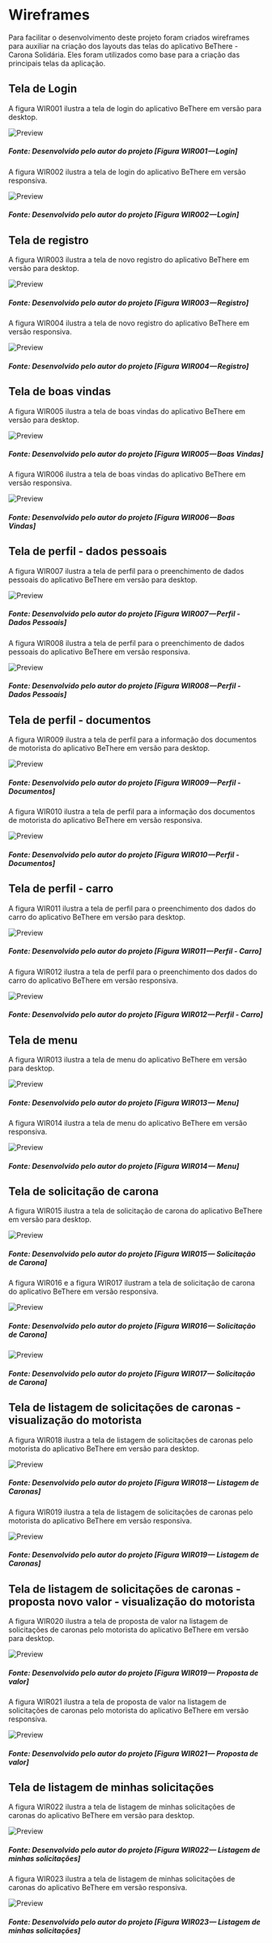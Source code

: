 # Wireframes
Para facilitar o desenvolvimento deste projeto foram criados wireframes para auxiliar na criação dos layouts das telas do aplicativo BeThere - Carona Solidária.
Eles foram utilizados como base para a criação das principais telas da aplicação.


## Tela de Login
A figura WIR001 ilustra a tela de login do aplicativo BeThere em versão para desktop.

![Preview](images/wireframes/login.png?raw=true "Wireframe da tela de Login - BeThere")
<h5>Fonte: Desenvolvido pelo autor do projeto [Figura WIR001 — Login]</h5>

A figura WIR002 ilustra a tela de login do aplicativo BeThere em versão responsiva.

![Preview](images/wireframes/m_login.png?raw=true "Wireframe da tela de Login - BeThere")
<h5>Fonte: Desenvolvido pelo autor do projeto [Figura WIR002 — Login]</h5>

## Tela de registro
A figura WIR003 ilustra a tela de novo registro do aplicativo BeThere em versão para desktop.

![Preview](images/wireframes/registrar.png?raw=true "Wireframe da tela de registro - BeThere")
<h5>Fonte: Desenvolvido pelo autor do projeto [Figura WIR003 — Registro]</h5>

A figura WIR004 ilustra a tela de novo registro do aplicativo BeThere em versão responsiva.

![Preview](images/wireframes/m_registrar.png?raw=true "Wireframe da tela de registro - BeThere")
<h5>Fonte: Desenvolvido pelo autor do projeto [Figura WIR004 — Registro]</h5>

## Tela de boas vindas
A figura WIR005 ilustra a tela de boas vindas do aplicativo BeThere em versão para desktop.

![Preview](images/wireframes/principal.png?raw=true "Wireframe da tela de boas vindas - BeThere")
<h5>Fonte: Desenvolvido pelo autor do projeto [Figura WIR005 — Boas Vindas]</h5>

A figura WIR006 ilustra a tela de boas vindas do aplicativo BeThere em versão responsiva.

![Preview](images/wireframes/m_principal.png?raw=true "Wireframe da tela de boas vindas - BeThere")
<h5>Fonte: Desenvolvido pelo autor do projeto [Figura WIR006 — Boas Vindas]</h5>

## Tela de perfil - dados pessoais
A figura WIR007 ilustra a tela de perfil para o preenchimento de dados pessoais do aplicativo BeThere em versão para desktop.

![Preview](images/wireframes/perfil_dados_pessoais.png?raw=true "Wireframe da tela de perfil - dados pessoais - BeThere")
<h5>Fonte: Desenvolvido pelo autor do projeto [Figura WIR007 — Perfil - Dados Pessoais]</h5>

A figura WIR008 ilustra a tela de perfil para o preenchimento de dados pessoais do aplicativo BeThere em versão responsiva.

![Preview](images/wireframes/m_perfil_dados_pessoais.png?raw=true "Wireframe da tela de perfil - dados pessoais - BeThere")
<h5>Fonte: Desenvolvido pelo autor do projeto [Figura WIR008 — Perfil - Dados Pessoais]</h5>

## Tela de perfil - documentos
A figura WIR009 ilustra a tela de perfil para a informação dos documentos de motorista do aplicativo BeThere em versão para desktop.

![Preview](images/wireframes/perfil_documentos.png?raw=true "Wireframe da tela de perfil - documentos - BeThere")
<h5>Fonte: Desenvolvido pelo autor do projeto [Figura WIR009 — Perfil - Documentos]</h5>

A figura WIR010 ilustra a tela de perfil para a informação dos documentos de motorista do aplicativo BeThere em versão responsiva.

![Preview](images/wireframes/m_perfil_documentos.png?raw=true "Wireframe da tela de perfil - documentos - BeThere")
<h5>Fonte: Desenvolvido pelo autor do projeto [Figura WIR010 — Perfil - Documentos]</h5>

## Tela de perfil - carro
A figura WIR011 ilustra a tela de perfil para o preenchimento dos dados do carro do aplicativo BeThere em versão para desktop.

![Preview](images/wireframes/perfil_carro.png?raw=true "Wireframe da tela de perfil - carro - BeThere")
<h5>Fonte: Desenvolvido pelo autor do projeto [Figura WIR011 — Perfil - Carro]</h5>

A figura WIR012 ilustra a tela de perfil para o preenchimento dos dados do carro do aplicativo BeThere em versão responsiva.

![Preview](images/wireframes/m_perfil_carro.png?raw=true "Wireframe da tela de perfil - carro - BeThere")
<h5>Fonte: Desenvolvido pelo autor do projeto [Figura WIR012 — Perfil - Carro]</h5>

## Tela de menu
A figura WIR013 ilustra a tela de menu do aplicativo BeThere em versão para desktop.

![Preview](images/wireframes/carona.png?raw=true "Wireframe da tela de menu - BeThere")
<h5>Fonte: Desenvolvido pelo autor do projeto [Figura WIR013 — Menu]</h5>

A figura WIR014 ilustra a tela de menu do aplicativo BeThere em versão responsiva.

![Preview](images/wireframes/m_carona.png?raw=true "Wireframe da tela de menu - BeThere")
<h5>Fonte: Desenvolvido pelo autor do projeto [Figura WIR014 — Menu]</h5>

## Tela de solicitação de carona
A figura WIR015 ilustra a tela de solicitação de carona do aplicativo BeThere em versão para desktop.

![Preview](images/wireframes/carona_nova.png?raw=true "Wireframe da tela de solicitação de carona - BeThere")
<h5>Fonte: Desenvolvido pelo autor do projeto [Figura WIR015 — Solicitação de Carona]</h5>

A figura WIR016 e a figura WIR017 ilustram a tela de solicitação de carona do aplicativo BeThere em versão responsiva.

![Preview](images/wireframes/m_carona_nova.png?raw=true "Wireframe da tela de solicitação de carona - BeThere")
<h5>Fonte: Desenvolvido pelo autor do projeto [Figura WIR016 — Solicitação de Carona]</h5>

![Preview](images/wireframes/m_carona_nova_1.png?raw=true "Wireframe da tela de solicitação de carona - BeThere")
<h5>Fonte: Desenvolvido pelo autor do projeto [Figura WIR017 — Solicitação de Carona]</h5>

## Tela de listagem de solicitações de caronas - visualização do motorista
A figura WIR018 ilustra a tela de listagem de solicitações de caronas pelo motorista do aplicativo BeThere em versão para desktop.

![Preview](images/wireframes/carona_list_motorista.png?raw=true "Wireframe da tela de listagem de caronas - BeThere")
<h5>Fonte: Desenvolvido pelo autor do projeto [Figura WIR018 — Listagem de Caronas]</h5>

A figura WIR019 ilustra a tela de listagem de solicitações de caronas pelo motorista do aplicativo BeThere em versão responsiva.

![Preview](images/wireframes/m_carona_list_motorista.png?raw=true "Wireframe da tela de listagem de caronas - BeThere")
<h5>Fonte: Desenvolvido pelo autor do projeto [Figura WIR019 — Listagem de Caronas]</h5>

## Tela de listagem de solicitações de caronas - proposta novo valor - visualização do motorista
A figura WIR020 ilustra a tela de proposta de valor na listagem de solicitações de caronas pelo motorista do aplicativo BeThere em versão para desktop.

![Preview](images/wireframes/carona_list_motorista_oferecer_preco.png?raw=true "Wireframe da tela de proposta de valor na listagem de caronas - BeThere")
<h5>Fonte: Desenvolvido pelo autor do projeto [Figura WIR019 — Proposta de valor]</h5>

A figura WIR021 ilustra a tela de proposta de valor na listagem de solicitações de caronas pelo motorista do aplicativo BeThere em versão responsiva.

![Preview](images/wireframes/m_carona_list_motorista_oferecer_preco.png?raw=true "Wireframe da tela de proposta de valor na listagem de caronas - BeThere")
<h5>Fonte: Desenvolvido pelo autor do projeto [Figura WIR021 — Proposta de valor]</h5>

## Tela de listagem de minhas solicitações
A figura WIR022 ilustra a tela de listagem de minhas solicitações de caronas do aplicativo BeThere em versão para desktop.

![Preview](images/wireframes/reserva.png?raw=true "Wireframe da tela listagem de minhas solicitações de caronas - BeThere")
<h5>Fonte: Desenvolvido pelo autor do projeto [Figura WIR022 — Listagem de minhas solicitações]</h5>

A figura WIR023 ilustra a tela de listagem de minhas solicitações de caronas do aplicativo BeThere em versão responsiva.

![Preview](images/wireframes/m_reserva.png?raw=true "Wireframe da tela listagem de minhas solicitações de caronas - BeThere")
<h5>Fonte: Desenvolvido pelo autor do projeto [Figura WIR023 — Listagem de minhas solicitações]</h5>
